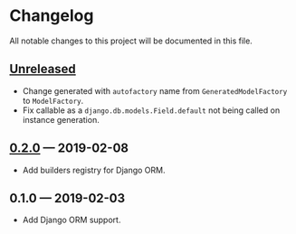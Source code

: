 # Changelog
All notable changes to this project will be documented in this file.

## [Unreleased]
- Change generated with `autofactory` name from `GeneratedModelFactory` to 
`ModelFactory`.
- Fix callable as a `django.db.models.Field.default` not being called on 
instance generation.

## [0.2.0] — 2019-02-08
- Add builders registry for Django ORM.

## 0.1.0 — 2019-02-03
- Add Django ORM support.

[Unreleased]: https://github.com/nickgashkov/autofactoryboy/compare/v0.2.0...HEAD
[0.2.0]: https://github.com/nickgashkov/autofactoryboy/compare/v0.2.0...v0.1.0
